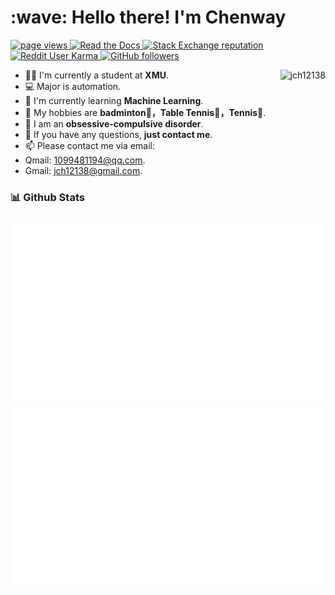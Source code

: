 <h1 align="left" id="macropower-title">:wave: Hello there! I'm Chenway</h1>

<p align="left">
  <a href="https://github.com/MacroPower/MacroPower">
    <img src="https://komarev.com/ghpvc/?username=macropower" alt="page views" />
  </a>
  <a href="https://macropower.readthedocs.io/en/latest">
    <img alt="Read the Docs" src="https://img.shields.io/readthedocs/macropower?logo=read-the-docs">
  </a>
  <a href="https://stackoverflow.com/users/4868262">
    <img alt="Stack Exchange reputation" src="https://img.shields.io/stackexchange/stackoverflow/r/4868262?color=orange&label=reputation&logo=stackoverflow">
  </a>
  <a href="https://reddit.com/u/macropower">
    <img alt="Reddit User Karma" src="https://img.shields.io/reddit/user-karma/combined/macropower?label=karma&logo=reddit">
  </a>
  <a href="https://github.com/MacroPower?tab=followers">
    <img alt="GitHub followers" src="https://img.shields.io/github/followers/jch12138?color=green&logo=github">
  </a>

</p>

<a href="#jch12138-title">
  <img src="https://github-readme-stats.vercel.app/api?username=jch12138&show_icons=true&count_private=true&include_all_commits=true" alt="jch12138" align="right" />
</a>

- 👨‍🏛 I'm currently a student at **XMU**.
- 💻 Major is automation.
- 🌱 I'm currently learning **Machine Learning**. 
- 🤔 My hobbies are **badminton🏸，Table Tennis🏓，Tennis🎾**.
- 💼 I am an **obsessive-compulsive disorder**.
- 💬 If you have any questions, **just contact me**.
- 📫 Please contact me via email:
- Qmail: 1099481194@qq.com. 
- Gmail: jch12138@gmail.com.
### 📊 Github Stats
<a href='https://github.com/jch12138/github-stats-transparent'>
  
![Stats Overview](https://raw.githubusercontent.com/jch12138/github-stats-transparent/output/generated/overview.svg)
![Most Used Languages](https://raw.githubusercontent.com/jch12138/github-stats-transparent/output/generated/languages.svg)

</a>

<br>
